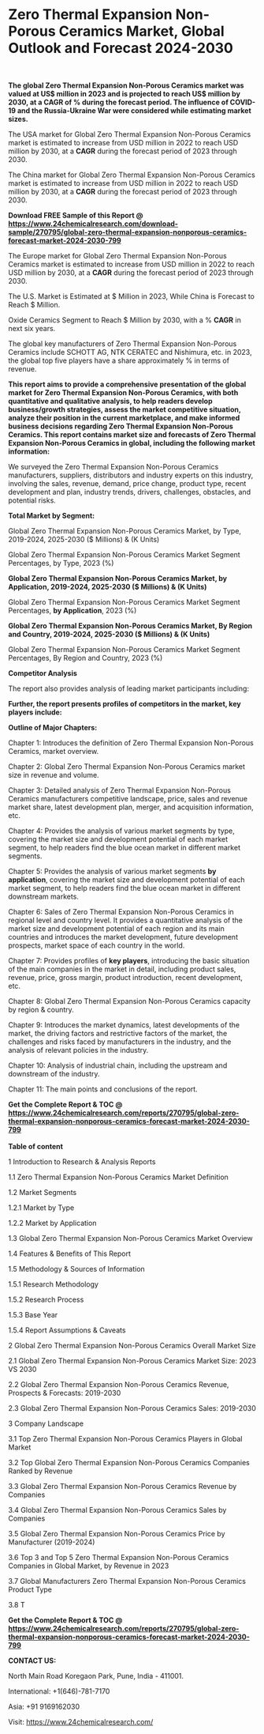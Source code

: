 <h1>Zero Thermal Expansion Non-Porous Ceramics Market, Global Outlook and Forecast 2024-2030</h1><br/><p><strong>The global Zero Thermal Expansion Non-Porous Ceramics market was valued at US$ million in 2023 and is projected to reach US$ million by 2030, at a <strong>CAGR</strong> of % during the forecast period. The influence of COVID-19 and the Russia-Ukraine War were considered while estimating market sizes.</strong></p><p>The USA market for Global Zero Thermal Expansion Non-Porous Ceramics market is estimated to increase from USD million in 2022 to reach USD million by 2030, at a <strong>CAGR</strong> during the forecast period of 2023 through 2030.</p><p>The China market for Global Zero Thermal Expansion Non-Porous Ceramics market is estimated to increase from USD million in 2022 to reach USD million by 2030, at a <strong>CAGR</strong> during the forecast period of 2023 through 2030.</p><div><b>Download FREE Sample of this Report @ <a href="https://www.24chemicalresearch.com/download-sample/270795/global-zero-thermal-expansion-nonporous-ceramics-forecast-market-2024-2030-799">https://www.24chemicalresearch.com/download-sample/270795/global-zero-thermal-expansion-nonporous-ceramics-forecast-market-2024-2030-799</a></b></div><p>The Europe market for Global Zero Thermal Expansion Non-Porous Ceramics market is estimated to increase from USD million in 2022 to reach USD million by 2030, at a <strong>CAGR</strong> during the forecast period of 2023 through 2030.</p><p>The U.S. Market is Estimated at $ Million in 2023, While China is Forecast to Reach $ Million.</p><p>Oxide Ceramics Segment to Reach $ Million by 2030, with a % <strong>CAGR</strong> in next six years.</p><p>The global key manufacturers of Zero Thermal Expansion Non-Porous Ceramics include SCHOTT AG, NTK CERATEC and Nishimura, etc. in 2023, the global top five players have a share approximately % in terms of revenue.</p><p><strong>This report aims to provide a comprehensive presentation of the global market for Zero Thermal Expansion Non-Porous Ceramics, with both quantitative and qualitative analysis, to help readers develop business/growth strategies, assess the market competitive situation, analyze their position in the current marketplace, and make informed business decisions regarding Zero Thermal Expansion Non-Porous Ceramics. This report contains market size and forecasts of Zero Thermal Expansion Non-Porous Ceramics in global, including the following market information:</strong></p><p>We surveyed the Zero Thermal Expansion Non-Porous Ceramics manufacturers, suppliers, distributors and industry experts on this industry, involving the sales, revenue, demand, price change, product type, recent development and plan, industry trends, drivers, challenges, obstacles, and potential risks.</p><p><strong>Total Market by Segment:</strong></p><p>Global Zero Thermal Expansion Non-Porous Ceramics Market, by Type, 2019-2024, 2025-2030 ($ Millions) & (K Units)</p><p>Global Zero Thermal Expansion Non-Porous Ceramics Market Segment Percentages, by Type, 2023 (%)</p><p><strong>Global Zero Thermal Expansion Non-Porous Ceramics Market, <strong>by Application</strong>, 2019-2024, 2025-2030 ($ Millions) & (K Units)</strong></p><p>Global Zero Thermal Expansion Non-Porous Ceramics Market Segment Percentages, <strong>by Application</strong>, 2023 (%)</p><p><strong>Global Zero Thermal Expansion Non-Porous Ceramics Market, By Region and Country, 2019-2024, 2025-2030 ($ Millions) & (K Units)</strong></p><p>Global Zero Thermal Expansion Non-Porous Ceramics Market Segment Percentages, By Region and Country, 2023 (%)</p><p><strong>Competitor Analysis</strong></p><p>The report also provides analysis of leading market participants including:</p><p><strong>Further, the report presents profiles of competitors in the market, <strong>key players</strong> include:</strong></p><p><strong>Outline of Major Chapters:</strong></p><p>Chapter 1: Introduces the definition of Zero Thermal Expansion Non-Porous Ceramics, market overview.</p><p>Chapter 2: Global Zero Thermal Expansion Non-Porous Ceramics market size in revenue and volume.</p><p>Chapter 3: Detailed analysis of Zero Thermal Expansion Non-Porous Ceramics manufacturers competitive landscape, price, sales and revenue market share, latest development plan, merger, and acquisition information, etc.</p><p>Chapter 4: Provides the analysis of various market segments by type, covering the market size and development potential of each market segment, to help readers find the blue ocean market in different market segments.</p><p>Chapter 5: Provides the analysis of various market segments <strong>by application</strong>, covering the market size and development potential of each market segment, to help readers find the blue ocean market in different downstream markets.</p><p>Chapter 6: Sales of Zero Thermal Expansion Non-Porous Ceramics in regional level and country level. It provides a quantitative analysis of the market size and development potential of each region and its main countries and introduces the market development, future development prospects, market space of each country in the world.</p><p>Chapter 7: Provides profiles of <strong>key players</strong>, introducing the basic situation of the main companies in the market in detail, including product sales, revenue, price, gross margin, product introduction, recent development, etc.</p><p>Chapter 8: Global Zero Thermal Expansion Non-Porous Ceramics capacity by region & country.</p><p>Chapter 9: Introduces the market dynamics, latest developments of the market, the driving factors and restrictive factors of the market, the challenges and risks faced by manufacturers in the industry, and the analysis of relevant policies in the industry.</p><p>Chapter 10: Analysis of industrial chain, including the upstream and downstream of the industry.</p><p>Chapter 11: The main points and conclusions of the report.</p><div><b>Get the Complete Report & TOC @ <a href="https://www.24chemicalresearch.com/reports/270795/global-zero-thermal-expansion-nonporous-ceramics-forecast-market-2024-2030-799">https://www.24chemicalresearch.com/reports/270795/global-zero-thermal-expansion-nonporous-ceramics-forecast-market-2024-2030-799</a></b></div><br><b>Table of content</b><p>1 Introduction to Research & Analysis Reports<br />
 
  1.1 Zero Thermal Expansion Non-Porous Ceramics Market Definition<br />
 
  1.2 Market Segments<br />
 
  1.2.1 Market by Type<br />
 
  1.2.2 Market by Application<br />
 
  1.3 Global Zero Thermal Expansion Non-Porous Ceramics Market Overview<br />
 
  1.4 Features & Benefits of This Report<br />
 
  1.5 Methodology & Sources of Information<br />
 
  1.5.1 Research Methodology<br />
 
  1.5.2 Research Process<br />
 
  1.5.3 Base Year<br />
 
  1.5.4 Report Assumptions & Caveats<br />
 
 2 Global Zero Thermal Expansion Non-Porous Ceramics Overall Market Size<br />
 
  2.1 Global Zero Thermal Expansion Non-Porous Ceramics Market Size: 2023 VS 2030<br />
 
  2.2 Global Zero Thermal Expansion Non-Porous Ceramics Revenue, Prospects & Forecasts: 2019-2030<br />
 
  2.3 Global Zero Thermal Expansion Non-Porous Ceramics Sales: 2019-2030<br />
 
 3 Company Landscape<br />
 
  3.1 Top Zero Thermal Expansion Non-Porous Ceramics Players in Global Market<br />
 
  3.2 Top Global Zero Thermal Expansion Non-Porous Ceramics Companies Ranked by Revenue<br />
 
  3.3 Global Zero Thermal Expansion Non-Porous Ceramics Revenue by Companies<br />
 
  3.4 Global Zero Thermal Expansion Non-Porous Ceramics Sales by Companies<br />
 
  3.5 Global Zero Thermal Expansion Non-Porous Ceramics Price by Manufacturer (2019-2024)<br />
 
  3.6 Top 3 and Top 5 Zero Thermal Expansion Non-Porous Ceramics Companies in Global Market, by Revenue in 2023<br />
 
  3.7 Global Manufacturers Zero Thermal Expansion Non-Porous Ceramics Product Type<br />
 
  3.8 T<br><div><b>Get the Complete Report & TOC @ <a href="https://www.24chemicalresearch.com/reports/270795/global-zero-thermal-expansion-nonporous-ceramics-forecast-market-2024-2030-799">https://www.24chemicalresearch.com/reports/270795/global-zero-thermal-expansion-nonporous-ceramics-forecast-market-2024-2030-799</a></b></div></p>
 
 <b>CONTACT US:</b><br>
 
 North Main Road Koregaon Park, Pune, India - 411001.<br/>
 
 International: +1(646)-781-7170<br/>
 
 Asia: +91 9169162030<br/>
 
 Visit: <a href="https://www.24chemicalresearch.com/">https://www.24chemicalresearch.com/</a>
 
 <br>